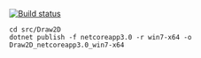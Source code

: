 [![Build status](https://dev.azure.com/wieslawsoltes/GitHub/_apis/build/status/Sources/Draw2D)](https://dev.azure.com/wieslawsoltes/GitHub/_build/latest?definitionId=73)

```
cd src/Draw2D
dotnet publish -f netcoreapp3.0 -r win7-x64 -o Draw2D_netcoreapp3.0_win7-x64
```

